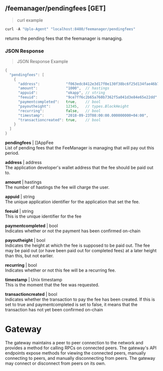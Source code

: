 ## /feemanager/pendingfees [GET]
> curl example

```go
curl -A "Uplo-Agent" "localhost:8480/feemanager/pendingfees"
```

returns the pending fees that the feemanager is managing.

### JSON Response
> JSON Response Example

```go
{
  "pendingfees": [
    {
      "address":            "f063edc8412e3d17f0e130f38bc6f25d134fae46b760b829e09a762c400fbd641a0c1539a056", // hash
      "amount":             "1000",  // hastings
      "appuid":             "okapp", // string
      "feeuid":             "9ce7ff6c2b65a760b7362f5a041d3e84e65e22dd" // string
      "paymentcompleted":   true,    // bool
      "payoutheight":       12345,   // types.BlockHeight
      "recurring":          false,   // bool
      "timestamp":          "2018-09-23T08:00:00.000000000+04:00",     // Unix timestamp
      "transactioncreated": true,    // bool
    }
  ]
}

```

**pendingfees** | []AppFee  
List of pending fees that the FeeManager is managing that will pay out this
period.

**address** | address  
The application developer's wallet address that the fee should be paid out to.

**amount** | hastings  
The number of hastings the fee will charge the user.

**appuid** | string  
The unique application identifier for the application that set the fee.

**feeuid** | string  
This is the unique identifier for the fee

**paymentcompleted** | bool  
Indicates whether or not the payment has been confirmed on-chain

**payoutheight** | bool  
Indicates the height at which the fee is supposed to be paid out. The fee may be
paid out (or have been paid out for completed fees) at a later height than this,
but not earlier.

**recurring** | bool  
Indicates whether or not this fee will be a recurring fee.

**timestamp** | Unix timestamp  
This is the moment that the fee was requested.

**transactioncreated** | bool  
Indicates whether the transaction to pay the fee has been created. If this is
set to true and paymentcompleted is set to false, it means that the transaction
has not yet been confirmed on-chain

# Gateway

The gateway maintains a peer to peer connection to the network and provides a
method for calling RPCs on connected peers. The gateway's API endpoints expose
methods for viewing the connected peers, manually connecting to peers, and
manually disconnecting from peers. The gateway may connect or disconnect from
peers on its own.